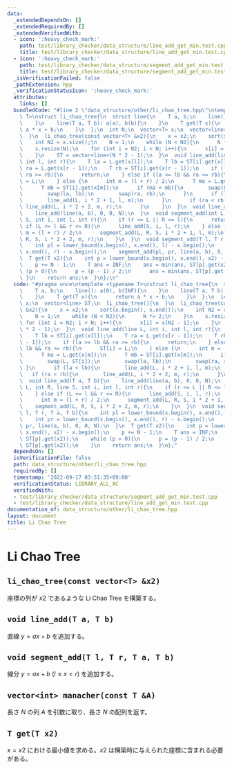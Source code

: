 ```yaml
---
data:
  _extendedDependsOn: []
  _extendedRequiredBy: []
  _extendedVerifiedWith:
  - icon: ':heavy_check_mark:'
    path: test/library_checker/data_structure/line_add_get_min.test.cpp
    title: test/library_checker/data_structure/line_add_get_min.test.cpp
  - icon: ':heavy_check_mark:'
    path: test/library_checker/data_structure/segment_add_get_min.test.cpp
    title: test/library_checker/data_structure/segment_add_get_min.test.cpp
  _isVerificationFailed: false
  _pathExtension: hpp
  _verificationStatusIcon: ':heavy_check_mark:'
  attributes:
    links: []
  bundledCode: "#line 2 \"data_structure/other/li_chao_tree.hpp\"\ntemplate <typename\
    \ T>\nstruct li_chao_tree{\n  struct line{\n    T a, b;\n    line(): a(0), b(INF){\n\
    \    }\n    line(T a, T b): a(a), b(b){\n    }\n    T get(T x){\n      return\
    \ a * x + b;\n    }\n  };\n  int N;\n  vector<T> x;\n  vector<line> ST;\n  li_chao_tree(){\n\
    \  }\n  li_chao_tree(const vector<T> &x2){\n    x = x2;\n    sort(x.begin(), x.end());\n\
    \    int N2 = x.size();\n    N = 1;\n    while (N < N2){\n      N *= 2;\n    }\n\
    \    x.resize(N);\n    for (int i = N2; i < N; i++){\n      x[i] = x[N2 - 1];\n\
    \    }\n    ST = vector<line>(N * 2 - 1);\n  }\n  void line_add(line L, int i,\
    \ int l, int r){\n    T la = L.get(x[l]);\n    T lb = ST[i].get(x[l]);\n    T\
    \ ra = L.get(x[r - 1]);\n    T rb = ST[i].get(x[r - 1]);\n    if (la >= lb &&\
    \ ra >= rb){\n      return;\n    } else if (la <= lb && ra <= rb){\n      ST[i]\
    \ = L;\n    } else {\n      int m = (l + r) / 2;\n      T ma = L.get(x[m]);\n\
    \      T mb = ST[i].get(x[m]);\n      if (ma < mb){\n        swap(L, ST[i]);\n\
    \        swap(la, lb);\n        swap(ra, rb);\n      }\n      if (la < lb){\n\
    \        line_add(L, i * 2 + 1, l, m);\n      }\n      if (ra < rb){\n       \
    \ line_add(L, i * 2 + 2, m, r);\n      }\n    }\n  }\n  void line_add(T a, T b){\n\
    \    line_add(line(a, b), 0, 0, N);\n  }\n  void segment_add(int L, int R, line\
    \ S, int i, int l, int r){\n    if (r <= L || R <= l){\n      return;\n    } else\
    \ if (L <= l && r <= R){\n      line_add(S, i, l, r);\n    } else {\n      int\
    \ m = (l + r) / 2;\n      segment_add(L, R, S, i * 2 + 1, l, m);\n      segment_add(L,\
    \ R, S, i * 2 + 2, m, r);\n    }\n  }\n  void segment_add(T l, T r, T a, T b){\n\
    \    int pl = lower_bound(x.begin(), x.end(), l) - x.begin();\n    int pr = lower_bound(x.begin(),\
    \ x.end(), r) - x.begin();\n    segment_add(pl, pr, line(a, b), 0, 0, N);\n  }\n\
    \  T get(T x2){\n    int p = lower_bound(x.begin(), x.end(), x2) - x.begin();\n\
    \    p += N - 1;\n    T ans = INF;\n    ans = min(ans, ST[p].get(x2));\n    while\
    \ (p > 0){\n      p = (p - 1) / 2;\n      ans = min(ans, ST[p].get(x2));\n   \
    \ }\n    return ans;\n  }\n};\n"
  code: "#pragma once\ntemplate <typename T>\nstruct li_chao_tree{\n  struct line{\n\
    \    T a, b;\n    line(): a(0), b(INF){\n    }\n    line(T a, T b): a(a), b(b){\n\
    \    }\n    T get(T x){\n      return a * x + b;\n    }\n  };\n  int N;\n  vector<T>\
    \ x;\n  vector<line> ST;\n  li_chao_tree(){\n  }\n  li_chao_tree(const vector<T>\
    \ &x2){\n    x = x2;\n    sort(x.begin(), x.end());\n    int N2 = x.size();\n\
    \    N = 1;\n    while (N < N2){\n      N *= 2;\n    }\n    x.resize(N);\n   \
    \ for (int i = N2; i < N; i++){\n      x[i] = x[N2 - 1];\n    }\n    ST = vector<line>(N\
    \ * 2 - 1);\n  }\n  void line_add(line L, int i, int l, int r){\n    T la = L.get(x[l]);\n\
    \    T lb = ST[i].get(x[l]);\n    T ra = L.get(x[r - 1]);\n    T rb = ST[i].get(x[r\
    \ - 1]);\n    if (la >= lb && ra >= rb){\n      return;\n    } else if (la <=\
    \ lb && ra <= rb){\n      ST[i] = L;\n    } else {\n      int m = (l + r) / 2;\n\
    \      T ma = L.get(x[m]);\n      T mb = ST[i].get(x[m]);\n      if (ma < mb){\n\
    \        swap(L, ST[i]);\n        swap(la, lb);\n        swap(ra, rb);\n     \
    \ }\n      if (la < lb){\n        line_add(L, i * 2 + 1, l, m);\n      }\n   \
    \   if (ra < rb){\n        line_add(L, i * 2 + 2, m, r);\n      }\n    }\n  }\n\
    \  void line_add(T a, T b){\n    line_add(line(a, b), 0, 0, N);\n  }\n  void segment_add(int\
    \ L, int R, line S, int i, int l, int r){\n    if (r <= L || R <= l){\n      return;\n\
    \    } else if (L <= l && r <= R){\n      line_add(S, i, l, r);\n    } else {\n\
    \      int m = (l + r) / 2;\n      segment_add(L, R, S, i * 2 + 1, l, m);\n  \
    \    segment_add(L, R, S, i * 2 + 2, m, r);\n    }\n  }\n  void segment_add(T\
    \ l, T r, T a, T b){\n    int pl = lower_bound(x.begin(), x.end(), l) - x.begin();\n\
    \    int pr = lower_bound(x.begin(), x.end(), r) - x.begin();\n    segment_add(pl,\
    \ pr, line(a, b), 0, 0, N);\n  }\n  T get(T x2){\n    int p = lower_bound(x.begin(),\
    \ x.end(), x2) - x.begin();\n    p += N - 1;\n    T ans = INF;\n    ans = min(ans,\
    \ ST[p].get(x2));\n    while (p > 0){\n      p = (p - 1) / 2;\n      ans = min(ans,\
    \ ST[p].get(x2));\n    }\n    return ans;\n  }\n};"
  dependsOn: []
  isVerificationFile: false
  path: data_structure/other/li_chao_tree.hpp
  requiredBy: []
  timestamp: '2022-09-17 03:51:35+09:00'
  verificationStatus: LIBRARY_ALL_AC
  verifiedWith:
  - test/library_checker/data_structure/segment_add_get_min.test.cpp
  - test/library_checker/data_structure/line_add_get_min.test.cpp
documentation_of: data_structure/other/li_chao_tree.hpp
layout: document
title: Li Chao Tree
---
```


# Li Chao Tree

## ``li_chao_tree(const vector<T> &x2)``
座標の列が $x2$ であるような Li Chao Tree を構築する。

## ``void line_add(T a, T b)``
直線 $y=ax+b$ を追加する。

## ``void segment_add(T l, T r, T a, T b)``
線分 $y=ax+b \ (l \leq x < r)$ を追加する。

## ``vector<int> manacher(const T &A)``
長さ $N$ の列 $A$ を引数に取り、長さ $N$ の配列を返す。

## ``T get(T x2)``
$x=x2$ における最小値を求める。$x2$ は構築時に与えられた座標に含まれる必要がある。